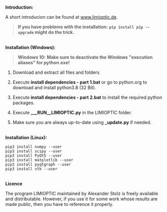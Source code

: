 <br>
<b>Introduction:</b>

A short introducion can be found at <a href="http://alexander-stolz.github.io/limioptic/">www.limioptic.de</a>.

> <b>If you have problems with the installation:</b>
> <b>`pip install pip --upgrade` might do the trick.</b>


<br>
<b>Installation (Windows):</b>

> <b>Windows 10:</b>
> <b>Make sure to deactivate the Windows "execution aliases" for python.exe!</b>

1. Download and extract all files and folders
2. Execute <b>install dependencies - part 1.bat</b> or go to python.org to download and install python3.8 (32 Bit).
3. Execute <b>install dependencies - part 2.bat</b> to install the required python packages.
4. Execute <b>___RUN__LIMIOPTIC.py</b> in the LIMIOPTIC folder.

5. Make sure you are always up-to-date using <b>_update.py</b> if needed.

<br>
<b>Installation (Linux):</b>

```
pip3 install numpy --user
pip3 install scipy --user
pip3 install PyQt5 --user
pip3 install matplotlib --user
pip3 install pyqtgraph --user
pip3 install vtk --user
```

<br>
<b>Licence</b>

The program LIMIOPTIC maintained by Alexander Stolz is freely available and distributable. However, if you use it for some work whose results are made public, then you have to reference it properly.
